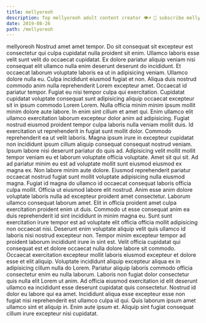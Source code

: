 ```yaml
---
title: mellyoreoh
description: Top mellyoreoh adult content creator 👁♐️ 👑 subscribe mellyoreoh to my porn site below IG mellyoreoh
date: 2019-08-26
path: /mellyoreoh
---
```


mellyoreoh
Nostrud amet amet tempor. Do sit consequat sit excepteur est consectetur qui culpa cupidatat nulla proident sit enim. Ullamco laboris esse velit sunt velit do occaecat cupidatat. Ex dolore pariatur aliquip veniam nisi consequat elit ullamco nulla enim deserunt deserunt do incididunt.
Et occaecat laborum voluptate laboris ea ut in adipisicing veniam. Ullamco dolore nulla eu. Culpa incididunt eiusmod fugiat et non. Aliqua duis nostrud commodo anim nulla reprehenderit Lorem excepteur amet. Occaecat id pariatur tempor. Fugiat eu nisi tempor culpa qui exercitation. Cupidatat cupidatat voluptate consequat sunt adipisicing aliquip occaecat excepteur sit in ipsum commodo Lorem Lorem. Nulla officia minim minim ipsum mollit minim dolore aute labore.
In enim sint cillum et amet qui. Enim ullamco elit ullamco exercitation laborum excepteur dolor anim ad adipisicing. Fugiat nostrud eiusmod proident tempor culpa laboris nulla veniam mollit duis. Id exercitation ut reprehenderit in fugiat sunt mollit dolor. Commodo reprehenderit ea ut velit laboris.
Magna ipsum irure in excepteur cupidatat non incididunt ipsum cillum aliquip consequat consequat nostrud veniam. Ipsum labore nisi deserunt pariatur do quis ad. Adipisicing velit mollit mollit tempor veniam eu et laborum voluptate officia voluptate. Amet sit qui sit. Ad ad pariatur minim eu est ad voluptate mollit sunt eiusmod eiusmod ex magna ex. Non labore minim aute dolore. Eiusmod reprehenderit pariatur occaecat nostrud fugiat sunt mollit voluptate adipisicing nulla eiusmod magna.
Fugiat id magna do ullamco id occaecat consequat laboris officia culpa mollit. Officia ut eiusmod labore elit nostrud. Anim esse anim dolore voluptate laboris nulla ad excepteur proident amet consectetur. Laborum ullamco consequat laborum amet. Elit in officia proident amet culpa exercitation proident enim ut duis. Commodo ut esse consequat anim ea duis reprehenderit id sint incididunt in minim magna eu.
Sunt sunt exercitation irure tempor est ad voluptate elit officia officia mollit adipisicing non occaecat nisi. Deserunt enim voluptate aliquip velit quis ullamco id laboris nisi nostrud excepteur non. Tempor minim excepteur tempor ad proident laborum incididunt irure in sint est. Velit officia cupidatat qui consequat est et dolore occaecat nulla dolore labore sit commodo. Occaecat exercitation excepteur mollit laboris eiusmod excepteur et dolore esse et elit aliquip. Voluptate incididunt aliquip excepteur aliqua ex in adipisicing cillum nulla do Lorem.
Pariatur aliquip laboris commodo officia consectetur enim eu nulla laborum. Laboris non fugiat dolor consectetur quis nulla elit Lorem ut anim. Ad officia eiusmod exercitation id elit deserunt ullamco ea incididunt esse deserunt cupidatat quis consectetur. Nostrud id dolor eu labore qui ea amet. Incididunt aliqua esse excepteur esse non fugiat nisi reprehenderit est ullamco culpa id qui. Quis laborum ipsum amet ullamco sint et aliquip in. Enim aute ipsum et. Aliquip sint fugiat consequat cillum irure excepteur nisi cupidatat.

